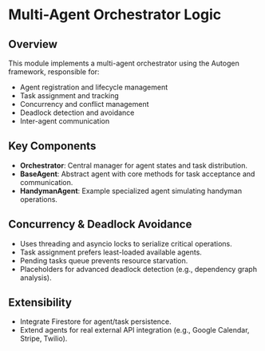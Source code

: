 # Multi-Agent Orchestrator Logic

## Overview
This module implements a multi-agent orchestrator using the Autogen framework, responsible for:
- Agent registration and lifecycle management
- Task assignment and tracking
- Concurrency and conflict management
- Deadlock detection and avoidance
- Inter-agent communication

## Key Components
- **Orchestrator**: Central manager for agent states and task distribution.
- **BaseAgent**: Abstract agent with core methods for task acceptance and communication.
- **HandymanAgent**: Example specialized agent simulating handyman operations.

## Concurrency & Deadlock Avoidance
- Uses threading and asyncio locks to serialize critical operations.
- Task assignment prefers least-loaded available agents.
- Pending tasks queue prevents resource starvation.
- Placeholders for advanced deadlock detection (e.g., dependency graph analysis).

## Extensibility
- Integrate Firestore for agent/task persistence.
- Extend agents for real external API integration (e.g., Google Calendar, Stripe, Twilio).
